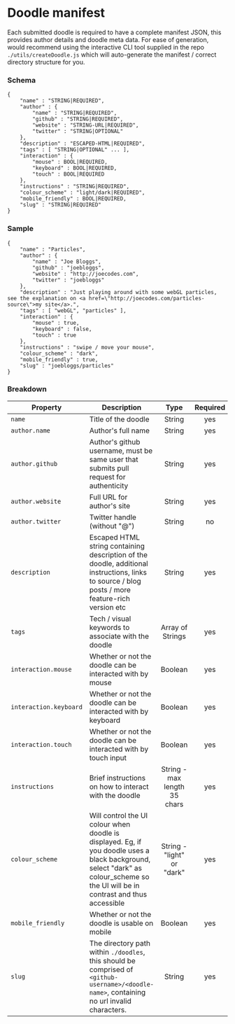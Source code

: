 # Doodle manifest

Each submitted doodle is required to have a complete manifest JSON, this provides author details and doodle meta data. For ease of generation, would recommend using the interactive CLI tool supplied in the repo `./utils/createDoodle.js` which will auto-generate the manifest / correct directory structure for you.

### Schema
```
{
	"name" : "STRING|REQUIRED",
	"author" : {
		"name" : "STRING|REQUIRED",
		"github" : "STRING|REQUIRED",
		"website" : "STRING-URL|REQUIRED",
		"twitter" : "STRING|OPTIONAL"
	},
	"description" : "ESCAPED-HTML|REQUIRED",
	"tags" : [ "STRING|OPTIONAL" ... ],
	"interaction" : {
		"mouse" : BOOL|REQUIRED,
		"keyboard" : BOOL|REQUIRED,
		"touch" : BOOL|REQUIRED
	},
	"instructions" : "STRING|REQUIRED",
	"colour_scheme" : "light/dark|REQUIRED",
	"mobile_friendly" : BOOL|REQUIRED,
	"slug" : "STRING|REQUIRED"
}
```

### Sample
```
{
	"name" : "Particles",
	"author" : {
		"name" : "Joe Bloggs",
		"github" : "joebloggs",
		"website" : "http://joecodes.com",
		"twitter" : "joebloggs"
	},
	"description" : "Just playing around with some webGL particles, see the explanation on <a href=\"http://joecodes.com/particles-source\">my site</a>.",
	"tags" : [ "webGL", "particles" ],
	"interaction" : {
		"mouse" : true,
		"keyboard" : false,
		"touch" : true
	},
	"instructions" : "swipe / move your mouse",
	"colour_scheme" : "dark",
	"mobile_friendly" : true,
	"slug" : "joebloggs/particles"
}
```

### Breakdown

| Property | Description | Type | Required |
| -------- | ----------- | :----: | :--------: |
| `name` | Title of the doodle | String | yes |
| `author.name` | Author's full name | String | yes |
| `author.github` | Author's github username, must be same user that submits pull request for authenticity | String | yes |
| `author.website` | Full URL for author's site | String | yes |
| `author.twitter` | Twitter handle (without "@") | String | no |
| `description` | Escaped HTML string containing description of the doodle, additional instructions, links to source / blog posts / more feature-rich version etc | String | yes |
| `tags` | Tech / visual keywords to associate with the doodle | Array of Strings | yes |
| `interaction.mouse` | Whether or not the doodle can be interacted with by mouse | Boolean | yes |
| `interaction.keyboard` | Whether or not the doodle can be interacted with by keyboard | Boolean | yes |
| `interaction.touch` | Whether or not the doodle can be interacted with by touch input | Boolean | yes |
| `instructions` | Brief instructions on how to interact with the doodle | String - max length 35 chars | yes |
| `colour_scheme` | Will control the UI colour when doodle is displayed. Eg, if you doodle uses a black background, select "dark" as colour_scheme so the UI will be in contrast and thus accessible | String - "light" or "dark" | yes |
| `mobile_friendly` | Whether or not the doodle is usable on mobile | Boolean | yes |
| `slug` | The directory path within `./doodles`, this should be comprised of `<github-username>/<doodle-name>`, containing no url invalid characters. | String | yes |
